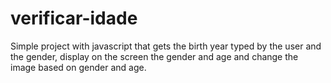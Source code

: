 # verificar-idade
Simple project with javascript that gets the birth year typed by the user and the gender, display on the screen the gender and age and change the image based on gender and age.
